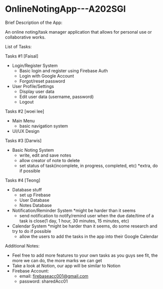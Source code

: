 # OnlineNotingApp---A202SGI

Brief Description of the App:

An online noting/task manager application that allows for personal use or collaborative works. 


List of Tasks:

Tasks #1 [Faisal]
- Login/Register System
  - Basic login and register using Firebase Auth
  - Login with Google Account
  - Forgot/reset password
- User Profile/Settings
  - Display user data
  - Edit user data (username, password)
  - Logout

Tasks #2 [woei lee]
- Main Menu
  - basic navigation system
- UI/UX Design

Tasks #3 [Darwis]
- Basic Noting System
  - write, edit and save notes
  - allow creator of note to delete
  - set status of task(incomplete, in progress, completed, etc) *extra, do if possible


Tasks #4 [Teong]
- Database stuff
  - set up Firebase 
  - User Database
  - Notes Database
- Notification/Reminder System *might be harder than it seems 
  - send notification to notify/remind user when the due date/time of a task is close(1 day, 1 hour, 30 minutes, 15 minutes, etc)
- Calendar System *might be harder than it seems, do some research and try to do if possible
  - allow the users to add the tasks in the app into their Google Calendar



Additional Notes:

* Feel free to add more features to your own tasks as you guys see fit, the more we can do, the more marks we can get
* Take a look at Notion, our app will be similar to Notion
* Firebase Account: 
  - email: firebaseacc001@gmail.com
  - password: sharedAcc01





